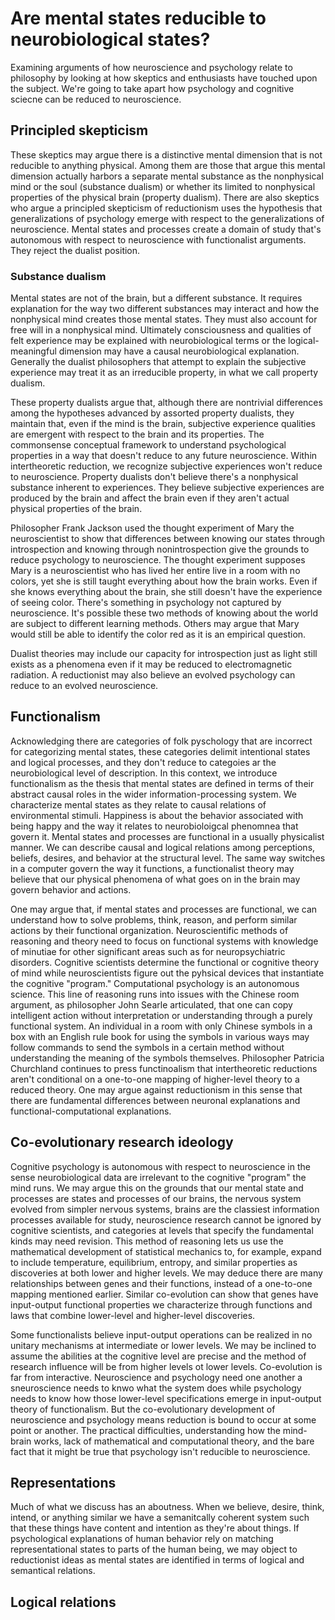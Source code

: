 # Are mental states reducible to neurobiological states?

Examining arguments of how neuroscience and psychology relate to philosophy by 
looking at how skeptics and enthusiasts have touched upon the subject. We're going
to take apart how psychology and cognitive sciecne can be reduced to neuroscience.

## Principled skepticism

These skeptics may argue there is a distinctive mental dimension that is not reducible
to anything physical. Among them are those that argue this mental dimension actually
harbors a separate mental substance as the nonphysical mind or the soul (substance dualism) or 
whether its limited to nonphysical properties of the physical brain (property dualism). 
There are also skeptics who argue a principled skepticism of reductionism uses the hypothesis that 
generalizations of psychology emerge with respect to the generalizations of neuroscience. 
Mental states and processes create a domain of study that's autonomous with respect to neuroscience 
with functionalist arguments. They reject the dualist position.

### Substance dualism

Mental states are not of the brain, but a different substance. It requires explanation
for the way two different substances may interact and how the nonphysical mind creates
those mental states. They must also account for free will in a nonphysical mind. Ultimately
consciousness and qualities of felt experience may be explained with neurobiological terms or 
the logical-meaningful dimension may have a causal neurobiological explanation. Generally
the dualist philosophers that attempt to explain the subjective experience may treat it
as an irreducible property, in what we call property dualism. 

These property dualists argue that, although there are nontrivial differences among
the hypotheses advanced by assorted property dualists, they maintain that, even if 
the mind is the brain, subjective experience qualities are emergent with respect to the
brain and its properties. The commonsense conceptual framework to understand psychological
properties in a way that doesn't reduce to any future neuroscience. Within intertheoretic
reduction, we recognize subjective experiences won't reduce to neuroscience. Property dualists
don't believe there's a nonphysical substance inherent to experiences. They believe
subjective experiences are produced by the brain and affect the brain even if they 
aren't actual physical properties of the brain.

Philosopher Frank Jackson used the thought experiment of Mary the neuroscientist to show
that differences between knowing our states through introspection and knowing through
nonintrospection give the grounds to reduce psychology to neuroscience. The thought
experiment supposes Mary is a neuroscientist who has lived her entire live in a room
with no colors, yet she is still taught everything about how the brain works. Even if 
she knows everything about the brain, she still doesn't have the experience of seeing
color. There's something in psychology not captured by neuroscience. It's possible these
two methods of knowing about the world are subject to different learning methods. Others
may argue that Mary would still be able to identify the color red as it is an empirical
question.

Dualist theories may include our capacity for introspection just as light still exists
as a phenomena even if it may be reduced to electromagnetic radiation. A reductionist
may also believe an evolved psychology can reduce to an evolved neuroscience.

## Functionalism

Acknowledging there are categories of folk pyschology that are incorrect for categorizing
mental states, these categories delimit intentional states and logical processes, and they
don't reduce to categoies ar the neurobiological level of description. In this context, we 
introduce functionalism as the thesis that mental states are defined in terms of their abstract
causal roles in the wider information-processing system. We characterize mental states
as they relate to causal relations of environmental stimuli. Happiness is about the behavior 
associated with being happy and the way it relates to neurobioloigcal phenomnea that govern it.
Mental states and processes are functional in a usually physicalist manner. We can describe causal
and logical relations among perceptions, beliefs, desires, and behavior at the structural level.
The same way switches in a computer govern the way it functions, a functionalist theory may believe
that our physical phenomena of what goes on in the brain may govern behavior and actions. 

One may argue that, if mental states and processes are functional, we can understand how to solve problems, 
think, reason, and perform similar actions by their functional organization. Neuroscientific methods 
of reasoning and theory need to focus on functional systems with knowledge of minutiae for 
other significant areas such as for neuropsychiatric disorders. Cognitive scientists determine
the functional or cognitive theory of mind while neuroscientists figure out the pyhsical
devices that instantiate the cognitive "program." Computational psychology is an autonomous science.
This line of reasoning runs into issues with the Chinese room argument, as philosopher John Searle articulated,
that one can copy intelligent action without interpretation or understanding through a purely functional system.
An individual in a room with only Chinese symbols in a box with an English rule book for using the symbols
in various ways may follow commands to send the symbols in a certain method without understanding the meaning
of the symbols themselves. Philosopher Patricia Churchland continues to press functinoalism that intertheoretic
reductions aren't conditional on a one-to-one mapping of higher-level theory to a reduced theory. One may 
argue against reductionism in this sense that there are fundamental differences between neuronal explanations
and functional-computational explanations.

## Co-evolutionary research ideology

Cognitive psychology is autonomous with respect to neuroscience in the sense neurobiological data are irrelevant
to the cognitive "program" the mind runs. We may argue this on the grounds that our mental state and processes
are states and processes of our brains, the nervous system evolved from simpler nervous systems, brains are the 
classiest information processes available for study, neuroscience research cannot be ignored by cognitive scientists,
and categories at levels that specify the fundamental kinds may need revision. This method of reasoning lets us use
the mathematical development of statistical mechanics to, for example, expand to include temperature, equilibrium, entropy,
and similar properties as discoveries at both lower and higher levels. We may deduce there are many relationships between
genes and their functions, instead of a one-to-one mapping mentioned earlier. Similar co-evolution can show that genes
have input-output functional properties we characterize through functions and laws that combine lower-level and higher-level
discoveries. 

Some functionalists believe input-output operations can be realized in no unitary mechanisms at intermediate
or lower levels. We may be inclined to assume the abilities at the cognitive level are precise and
the method of research influence will be from higher levels ot lower levels. Co-evolution is far from interactive.
Neuroscience and psychology need one another a sneuroscience needs to knwo what the system does while psychology needs
to know how those lower-level specifications emerge in input-output theory of functionalism. But the co-evolutionary
development of neuroscience and psychology means reduction is bound to occur at some point or another. The practical difficulties,
understanding how the mind-brain works, lack of mathematical and computational theory, and the bare fact that it might be true
that psychology isn't reducible to neuroscience. 

## Representations

Much of what we discuss has an aboutness. When we believe, desire, think, intend, or anything similar we have a semanitcally
coherent system such that these things have content and intention as they're about things. If psychological explanations
of human behavior rely on matching representational states to parts of the human being, we may object to reductionist
ideas as mental states are identified in terms of logical and semantical relations. 

## Logical relations

 
